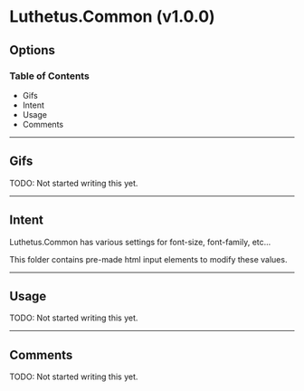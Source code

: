 # Luthetus.Common (v1.0.0)

## Options

### Table of Contents
- Gifs
- Intent
- Usage
- Comments

---

## Gifs
TODO: Not started writing this yet.

---

## Intent
Luthetus.Common has various settings for font-size, font-family, etc...

This folder contains pre-made html input elements to modify these values.

---

## Usage
TODO: Not started writing this yet.

---

## Comments
TODO: Not started writing this yet.